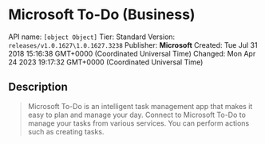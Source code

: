# Microsoft To-Do (Business)
API name: `[object Object]`
Tier: Standard
Version: `releases/v1.0.1627\1.0.1627.3238`
Publisher: **Microsoft**
Created: Tue Jul 31 2018 15:16:38 GMT+0000 (Coordinated Universal Time)
Changed: Mon Apr 24 2023 19:17:32 GMT+0000 (Coordinated Universal Time)

## Description
> Microsoft To-Do is an intelligent task management app that makes it easy to plan and manage your day. Connect to Microsoft To-Do to manage your tasks from various services. You can perform actions such as creating tasks.
